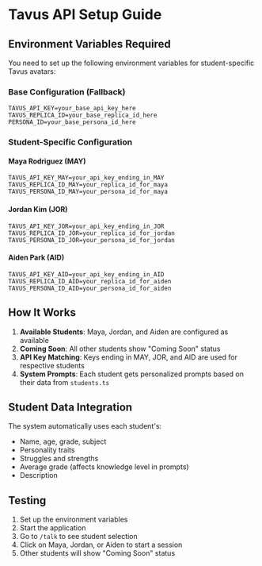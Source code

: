 # Tavus API Setup Guide

## Environment Variables Required

You need to set up the following environment variables for student-specific Tavus avatars:

### Base Configuration (Fallback)
```
TAVUS_API_KEY=your_base_api_key_here
TAVUS_REPLICA_ID=your_base_replica_id_here
PERSONA_ID=your_base_persona_id_here
```

### Student-Specific Configuration

#### Maya Rodriguez (MAY)
```
TAVUS_API_KEY_MAY=your_api_key_ending_in_MAY
TAVUS_REPLICA_ID_MAY=your_replica_id_for_maya
TAVUS_PERSONA_ID_MAY=your_persona_id_for_maya
```

#### Jordan Kim (JOR)
```
TAVUS_API_KEY_JOR=your_api_key_ending_in_JOR
TAVUS_REPLICA_ID_JOR=your_replica_id_for_jordan
TAVUS_PERSONA_ID_JOR=your_persona_id_for_jordan
```

#### Aiden Park (AID)
```
TAVUS_API_KEY_AID=your_api_key_ending_in_AID
TAVUS_REPLICA_ID_AID=your_replica_id_for_aiden
TAVUS_PERSONA_ID_AID=your_persona_id_for_aiden
```

## How It Works

1. **Available Students**: Maya, Jordan, and Aiden are configured as available
2. **Coming Soon**: All other students show "Coming Soon" status
3. **API Key Matching**: Keys ending in MAY, JOR, and AID are used for respective students
4. **System Prompts**: Each student gets personalized prompts based on their data from `students.ts`

## Student Data Integration

The system automatically uses each student's:
- Name, age, grade, subject
- Personality traits
- Struggles and strengths
- Average grade (affects knowledge level in prompts)
- Description

## Testing

1. Set up the environment variables
2. Start the application
3. Go to `/talk` to see student selection
4. Click on Maya, Jordan, or Aiden to start a session
5. Other students will show "Coming Soon" status